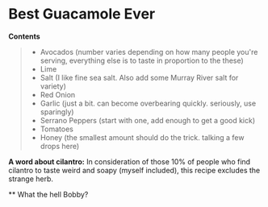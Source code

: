 # Best Guacamole Ever

**Contents**
>* Avocados (number varies depending on how many people you're serving, everything else is to taste in proportion to the these)
>* Lime
>* Salt (I like fine sea salt. Also add some Murray River salt for variety)
>* Red Onion
>* Garlic (just a bit. can become overbearing quickly. seriously, use sparingly)
>* Serrano Peppers (start with one, add enough to get a good kick)
>* Tomatoes
>* Honey (the smallest amount should do the trick. talking a few drops here)

**A word about cilantro:** 
In consideration of those 10% of people who find cilantro to taste weird and soapy (myself included), this recipe excludes the strange herb. 

** What the hell Bobby?
